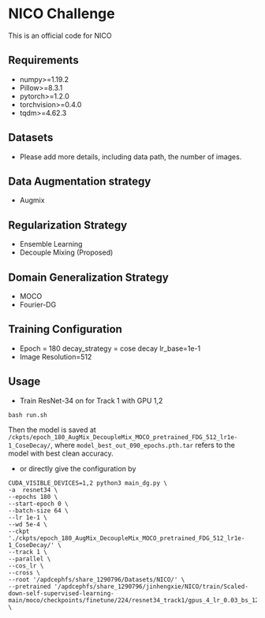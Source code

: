 # NICO Challenge
This is an official code for NICO

## Requirements

*   numpy>=1.19.2
*   Pillow>=8.3.1
*   pytorch>=1.2.0
*   torchvision>=0.4.0
*   tqdm>=4.62.3

## Datasets
* Please add more details, including data path, the number of images. 

## Data Augmentation strategy
* Augmix 

## Regularization Strategy
* Ensemble Learning
* Decouple Mixing (Proposed)

## Domain Generalization Strategy 
* MOCO
* Fourier-DG

## Training Configuration
* Epoch = 180 decay_strategy = cose decay lr_base=1e-1
* Image Resolution=512

## Usage
* Train ResNet-34 on for Track 1 with GPU 1,2 

```
bash run.sh
```

Then the model is saved at `/ckpts/epoch_180_AugMix_DecoupleMix_MOCO_pretrained_FDG_512_lr1e-1_CoseDecay/`, where `model_best_out_090_epochs.pth.tar` refers to the model with best clean accuracy.

* or directly give the configuration by

```
CUDA_VISIBLE_DEVICES=1,2 python3 main_dg.py \
-a  resnet34 \
--epochs 180 \
--start-epoch 0 \
--batch-size 64 \
--lr 1e-1 \
--wd 5e-4 \
--ckpt './ckpts/epoch_180_AugMix_DecoupleMix_MOCO_pretrained_FDG_512_lr1e-1_CoseDecay/' \
--track 1 \
--parallel \
--cos_lr \
--cross \
--root '/apdcephfs/share_1290796/Datasets/NICO/' \
--pretrained '/apdcephfs/share_1290796/jinhengxie/NICO/train/Scaled-down-self-supervised-learning-main/moco/checkpoints/finetune/224/resnet34_track1/gpus_4_lr_0.03_bs_128_epochs_200_path_train_domain_free/checkpoint_0199.pth.tar' \
```
